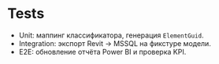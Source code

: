 # Tests

- Unit: маппинг классификатора, генерация `ElementGuid`.
- Integration: экспорт Revit → MSSQL на фикстуре модели.
- E2E: обновление отчёта Power BI и проверка KPI.
